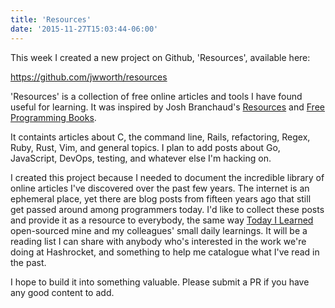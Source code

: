 ```yaml
---
title: 'Resources'
date: '2015-11-27T15:03:44-06:00'
---
```


This week I created a new project on Github, 'Resources', available here:

https://github.com/jwworth/resources

'Resources' is a collection of free online articles and tools I have found useful for learning. It was inspired by Josh Branchaud's [Resources](https://github.com/jbranchaud/resources) and [Free Programming Books](https://github.com/vhf/free-programming-books).

It containts articles about C, the command line, Rails, refactoring, Regex, Ruby, Rust, Vim, and general topics. I plan to add posts about Go, JavaScript, DevOps, testing, and whatever else I'm hacking on.

I created this project because I needed to document the incredible library of online articles I've discovered over the past few years. The internet is an ephemeral place, yet there are blog posts from fifteen years ago that still get passed around among programmers today. I'd like to collect these posts and provide it as a resource to everybody, the same way [Today I Learned](http://til.hashrocket.com) open-sourced mine and my colleagues' small daily learnings. It will be a reading list I can share with anybody who's interested in the work we're doing at Hashrocket, and something to help me catalogue what I've read in the past.

I hope to build it into something valuable. Please submit a PR if you have any good content to add.